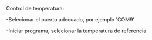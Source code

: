 Control de temperatura:

-Selecionar el puerto adecuado, por ejemplo 'COM9'

-Iniciar programa, selecionar la temperatura de referencia
